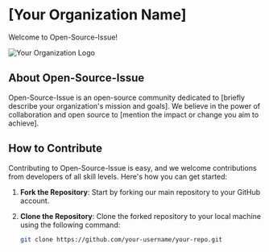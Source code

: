 # [Your Organization Name]

Welcome to Open-Source-Issue!

![Your Organization Logo](link-to-your-logo.png)

## About Open-Source-Issue

Open-Source-Issue is an open-source community dedicated to [briefly describe your organization's mission and goals]. We believe in the power of collaboration and open source to [mention the impact or change you aim to achieve].

## How to Contribute

Contributing to Open-Source-Issue is easy, and we welcome contributions from developers of all skill levels. Here's how you can get started:

1. **Fork the Repository**: Start by forking our main repository to your GitHub account.

2. **Clone the Repository**: Clone the forked repository to your local machine using the following command:
   
   ```bash
   git clone https://github.com/your-username/your-repo.git
